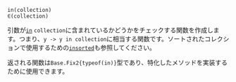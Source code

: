 ```
in(collection)
∈(collection)
```

引数が[`in`](@ref) `collection`に含まれているかどうかをチェックする関数を作成します。つまり、`y -> y in collection`に相当する関数です。ソートされたコレクションで使用するための[`insorted`](@ref)も参照してください。

返される関数は`Base.Fix2{typeof(in)}`型であり、特化したメソッドを実装するために使用できます。
